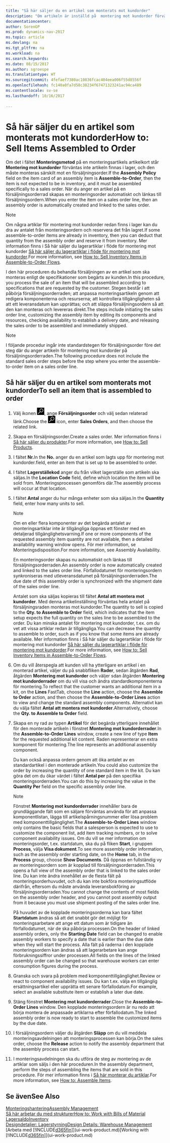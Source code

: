 ```yaml
---
title: "Så här säljer du en artikel som monterats mot kundorder"
description: "Om artikeln är inställd på  montering mot kundorder förväntas inte artikeln finnas i lager, och den måste monteras särskilt mot en försäljningsorder. När du anger en artikel på en försäljningsorderrad skapas en monteringsorder automatiskt och länkas till försäljningsordern."
documentationcenter: 
author: SorenGP
ms.prod: dynamics-nav-2017
ms.topic: article
ms.devlang: na
ms.tgt_pltfrm: na
ms.workload: na
ms.search.keywords: 
ms.date: 08/15/2017
ms.author: sgroespe
ms.translationtype: HT
ms.sourcegitcommit: 4fefaef7380ac10836fcac404eea006f55d8556f
ms.openlocfilehash: fc140a0fa7d58c38234f67471323241ac94ca489
ms.contentlocale: sv-se
ms.lasthandoff: 10/16/2017

---
```

# <a name="how-to-sell-items-assembled-to-order"></a><span data-ttu-id="65226-104">Så här säljer du en artikel som monterats mot kundorder</span><span class="sxs-lookup"><span data-stu-id="65226-104">How to: Sell Items Assembled to Order</span></span>
<span data-ttu-id="65226-105">Om det i fältet **Monteringsmetod** på en monteringsartikels artikelkort står **Montering mot kundorder** förväntas inte artikeln finnas i lager, och den måste monteras särskilt mot en försäljningsorder.</span><span class="sxs-lookup"><span data-stu-id="65226-105">If the **Assembly Policy** field on the item card of an assembly item is **Assemble-to-Order**, then the item is not expected to be in inventory, and it must be assembled specifically to a sales order.</span></span> <span data-ttu-id="65226-106">När du anger en artikel på en försäljningsorderrad skapas en monteringsorder automatiskt och länkas till försäljningsordern.</span><span class="sxs-lookup"><span data-stu-id="65226-106">When you enter the item on a sales order line, then an assembly order is automatically created and linked to the sales order.</span></span>  

> [!NOTE]  
>  <span data-ttu-id="65226-107">Om några artiklar för montering mot kundorder redan finns i lager kan du dra av antalet från monteringsordern och reservera det från lagret.</span><span class="sxs-lookup"><span data-stu-id="65226-107">If some assemble-to-order items are already in inventory, then you can deduct that quantity from the assembly order and reserve it from inventory.</span></span> <span data-ttu-id="65226-108">Mer information finns i Så här säljer du lagerartiklar i flöde för montering mot kundorder [Så här säljer du lagerartiklar i flöde för montering mot kundorder](assembly-how-to-sell-assemble-to-order-items-and-inventory-items-together.md).</span><span class="sxs-lookup"><span data-stu-id="65226-108">For more information, see [How to: Sell Inventory Items in Assemble-to-Order Flows](assembly-how-to-sell-assemble-to-order-items-and-inventory-items-together.md).</span></span>  

<span data-ttu-id="65226-109">I den här proceduren du behandla försäljningen av en artikel som ska monteras enligt de specifikationer som begärts av kunden.</span><span class="sxs-lookup"><span data-stu-id="65226-109">In this procedure, you process the sale of an item that will be assembled according to specifications that are requested by the customer.</span></span> <span data-ttu-id="65226-110">Stegen består i att påbörja försäljningsorderraden; att anpassa monteringsartikeln genom att redigera komponenterna och resurserna; att kontrollera tillgängligheten så att ett leveransdatum kan upprättas; och att släppa försäljningsordern så att den kan monteras och levereras direkt.</span><span class="sxs-lookup"><span data-stu-id="65226-110">The steps include initiating the sales order line, customizing the assembly item by editing its components and resources, checking availability to establish a delivery date, and releasing the sales order to be assembled and immediately shipped.</span></span>  

> [!NOTE]  
>  <span data-ttu-id="65226-111">I följande procedur ingår inte standardstegen för försäljningsorder före det steg där du anger artikeln för montering mot kundorder på försäljningsorderraden.</span><span class="sxs-lookup"><span data-stu-id="65226-111">The following procedure does not include the standard sales order steps before the step where you enter the assemble-to-order item on a sales order line.</span></span>  

## <a name="to-sell-an-item-that-is-assembled-to-order"></a><span data-ttu-id="65226-112">Så här säljer du en artikel som monterats mot kundorder</span><span class="sxs-lookup"><span data-stu-id="65226-112">To sell an item that is assembled to order</span></span>  
1.  <span data-ttu-id="65226-113">Välj ikonen ![Söka efter sida eller rapport](media/ui-search/search_small.png "ikonen Söka efter sida eller rapport"), ange **Försäljningsorder** och välj sedan relaterad länk.</span><span class="sxs-lookup"><span data-stu-id="65226-113">Choose the ![Search for Page or Report](media/ui-search/search_small.png "Search for Page or Report icon") icon, enter **Sales Orders**, and then choose the related link.</span></span>  
2.  <span data-ttu-id="65226-114">Skapa en försäljningsorder.</span><span class="sxs-lookup"><span data-stu-id="65226-114">Create a sales order.</span></span> <span data-ttu-id="65226-115">Mer information finns i [Så här säljer du produkter](sales-how-sell-products.md).</span><span class="sxs-lookup"><span data-stu-id="65226-115">For more information, see [How to: Sell Products](sales-how-sell-products.md).</span></span>  
3.  <span data-ttu-id="65226-116">I fältet **Nr.**</span><span class="sxs-lookup"><span data-stu-id="65226-116">In the **No.**</span></span> <span data-ttu-id="65226-117">anger du en artikel som lagts upp för montering mot kundorder.</span><span class="sxs-lookup"><span data-stu-id="65226-117">field, enter an item that is set up to be assembled to order.</span></span>  
4.  <span data-ttu-id="65226-118">I fältet **Lagerställekod** anger du från vilket lagerställe som artikeln ska säljas.</span><span class="sxs-lookup"><span data-stu-id="65226-118">In the **Location Code** field, define which location the item will be sold from.</span></span> <span data-ttu-id="65226-119">Monteringsprocessen genomförs där.</span><span class="sxs-lookup"><span data-stu-id="65226-119">The assembly process will occur at that location.</span></span>  
5.  <span data-ttu-id="65226-120">I fältet **Antal** anger du hur många enheter som ska säljas.</span><span class="sxs-lookup"><span data-stu-id="65226-120">In the **Quantity** field, enter how many units to sell.</span></span>  

    > [!NOTE]  
    >  <span data-ttu-id="65226-121">Om en eller flera komponenter av det begärda antalet av monteringsartiklar inte är tillgängliga öppnas ett fönster med en detaljerad tillgänglighetsvarning.</span><span class="sxs-lookup"><span data-stu-id="65226-121">If one or more components of the requested assembly item quantity are not available, then a detailed availability warning window opens.</span></span> <span data-ttu-id="65226-122">För mer information, se Monteringsdisposition.</span><span class="sxs-lookup"><span data-stu-id="65226-122">For more information, see Assembly Availability.</span></span>  

    <span data-ttu-id="65226-123">En monteringsorder skapas nu automatiskt och länkas till försäljningsorderraden.</span><span class="sxs-lookup"><span data-stu-id="65226-123">An assembly order is now automatically created and linked to the sales order line.</span></span> <span data-ttu-id="65226-124">Förfallodatumet för monteringsordern synkroniseras med utleveransdatumet på försäljningsorderraden.</span><span class="sxs-lookup"><span data-stu-id="65226-124">The due date of this assembly order is synchronized with the shipment date of the sales order line.</span></span>  

    <span data-ttu-id="65226-125">Antalet som ska säljas kopieras till fältet **Antal att montera mot kundorder**. Med denna artikelinställning förväntas hela antalet på försäljningsraden monteras mot kundorder.</span><span class="sxs-lookup"><span data-stu-id="65226-125">The quantity to sell is copied to the **Qty. to Assemble to Order** field, which indicates that the item setup expects the full quantity on the sales line to be assembled to the order.</span></span> <span data-ttu-id="65226-126">Du kan minska antalet för montering mot kundorder, t.ex. om du vet att vissa artiklar redan är tillgängliga.</span><span class="sxs-lookup"><span data-stu-id="65226-126">You can decrease the quantity to assemble to order, such as if you know that some items are already available.</span></span> <span data-ttu-id="65226-127">Mer information finns i Så här säljer du lagerartiklar i flöde för montering mot kundorder [Så här säljer du lagerartiklar i flöde för montering mot kundorder](assembly-how-to-sell-inventory-items-in-assemble-to-order-flows.md).</span><span class="sxs-lookup"><span data-stu-id="65226-127">For more information, see [How to: Sell Inventory Items in Assemble-to-Order Flows](assembly-how-to-sell-inventory-items-in-assemble-to-order-flows.md).</span></span>  

6.  <span data-ttu-id="65226-128">Om du vill återspegla att kunden vill ha ytterligare en artikel i en monterad artikel, väljer du på snabbfliken **Rader**, sedan åtgärden **Rad**, åtgärden **Montering mot kundorder** och väljer sdan åtgärden **Montering mot kundorderrader** om du vill visa och ändra standardkomponenterna för montering.</span><span class="sxs-lookup"><span data-stu-id="65226-128">To reflect that the customer wants an additional item in a kit, on the **Lines** FastTab, choose the **Line** action, choose the **Assemble to Order** action, and then choose the **Assemble-to-Order Lines** action to view and change the standard assembly components.</span></span> <span data-ttu-id="65226-129">Alternativt kan du välja fältet **Antal att montera mot kundorder**.</span><span class="sxs-lookup"><span data-stu-id="65226-129">Alternatively, choose the **Qty. to Assemble to Order** field.</span></span>  
7.  <span data-ttu-id="65226-130">Skapa en ny rad av typen **Artikel** för det begärda ytterligare innehållet för den monterade artikeln i fönstret **Montering mot kundorderrader**.</span><span class="sxs-lookup"><span data-stu-id="65226-130">In the **Assemble-to-Order Lines** window, create a new line of type **Item** for the requested additional kit content.</span></span> <span data-ttu-id="65226-131">Raden representerar en extra komponent för montering.</span><span class="sxs-lookup"><span data-stu-id="65226-131">The line represents an additional assembly component.</span></span>  

    <span data-ttu-id="65226-132">Du kan också anpassa ordern genom att öka antalet av en standardartikel i den monterade artikeln.</span><span class="sxs-lookup"><span data-stu-id="65226-132">You could also customize the order by increasing the quantity of one standard item in the kit.</span></span> <span data-ttu-id="65226-133">Du kan göra det om du ökar värdet i fältet **Antal per** på den specifika monteringsorderraden.</span><span class="sxs-lookup"><span data-stu-id="65226-133">You can do this by increasing the value in the **Quantity Per** field on the specific assembly order line.</span></span>  

    > [!NOTE]  
    >  <span data-ttu-id="65226-134">Fönstret **Montering mot kundorderrader** innehåller bara de grundläggande fält som en säljare förväntas använda för att anpassa komponentlistan, lägga till artikelspårningsnummer eller lösa problem med komponenttillgänglighet.</span><span class="sxs-lookup"><span data-stu-id="65226-134">The **Assemble-to-Order Lines** window only contains the basic fields that a salesperson is expected to use to customize the component list, add item tracking numbers, or to solve component availability issues.</span></span> <span data-ttu-id="65226-135">Om du vill se mer information om monteringsorder, t.ex. startdatum, ska du på fliken **Start**, i gruppen **Process**, välja **Visa dokument**.</span><span class="sxs-lookup"><span data-stu-id="65226-135">To see more assembly order information, such as the assembly order starting date, on the **Home** tab, in the **Process** group, choose **Show Documents**.</span></span> <span data-ttu-id="65226-136">Då öppnas en fullständig vy av monteringsordern som är kopplad till försäljningsorderraden.</span><span class="sxs-lookup"><span data-stu-id="65226-136">This opens a full view of the assembly order that is linked to the sales order line.</span></span> <span data-ttu-id="65226-137">Du kan inte ändra innehållet av de flesta fält på monteringsorderhuvudet, och du kan inte bokföra monteringsutflöde därifrån, eftersom du måste använda leveransbokföring av försäljningsorderraden.</span><span class="sxs-lookup"><span data-stu-id="65226-137">You cannot change the contents of most fields on the assembly order header, and you cannot post assembly output from it because you must use shipment posting of the sales order line.</span></span>  
    >   
    >  <span data-ttu-id="65226-138">På huvudet av de kopplade monteringsorderna kan bara fältet **Startdatum** ändras så att det snabbt gör det möjligt för monteringsarbetare att ange ett datum som är tidigare än förfallodatumet, när de ska påbörja processen.</span><span class="sxs-lookup"><span data-stu-id="65226-138">On the header of linked assembly orders, only the **Starting Date** field can be changed to enable assembly workers to specify a date that is earlier than the due date when they will start the process.</span></span> <span data-ttu-id="65226-139">Alla fält på raderna i den kopplade monteringsordern kan ändras så att lagerarbetare kan ange förbrukningssiffror under processen.</span><span class="sxs-lookup"><span data-stu-id="65226-139">All fields on the lines of the linked assembly order can be changed so that warehouse workers can enter consumption figures during the process.</span></span>  

8.  <span data-ttu-id="65226-140">Granska och svara på problem med komponenttillgänglighet.</span><span class="sxs-lookup"><span data-stu-id="65226-140">Review or react to component availability issues.</span></span> <span data-ttu-id="65226-141">Du kan t.ex. välja en tillgänglig ersättningsartikel eller upprätta ett senare förfallodatum.</span><span class="sxs-lookup"><span data-stu-id="65226-141">For example, select an available substitute item or establish a later due date.</span></span>  
9. <span data-ttu-id="65226-142">Stäng fönstret **Montering mot kundorderrader**.</span><span class="sxs-lookup"><span data-stu-id="65226-142">Close the **Assemble-to-Order Lines** window.</span></span> <span data-ttu-id="65226-143">Den kopplade monteringsordern är nu redo att börja montera de anpassade artiklarna efter förfallodatum.</span><span class="sxs-lookup"><span data-stu-id="65226-143">The linked assembly order is now ready to start to assemble the customized items by the due date.</span></span>  
10. <span data-ttu-id="65226-144">I försäljningsordern väljer du åtgärden **Släpp** om du vill meddela monteringsavdelningen att monteringsprocessen kan börja.</span><span class="sxs-lookup"><span data-stu-id="65226-144">On the sales order, choose the **Release** action to notify the assembly department that the assembly process can start.</span></span>  
11. <span data-ttu-id="65226-145">I monteringsavdelningen ska du utföra de steg av montering av de artiklar som säljs i den här proceduren.</span><span class="sxs-lookup"><span data-stu-id="65226-145">In the assembly department, perform the steps of assembling the items that are sold in this procedure.</span></span> <span data-ttu-id="65226-146">För mer information finns i [Så här monterar du artiklar](assembly-how-to-assemble-items.md).</span><span class="sxs-lookup"><span data-stu-id="65226-146">For more information, see [How to: Assemble Items](assembly-how-to-assemble-items.md).</span></span>  

## <a name="see-also"></a><span data-ttu-id="65226-147">Se även</span><span class="sxs-lookup"><span data-stu-id="65226-147">See Also</span></span>  
[<span data-ttu-id="65226-148">Monteringshantering</span><span class="sxs-lookup"><span data-stu-id="65226-148">Assembly Management</span></span>](assembly-assemble-items.md)  
[<span data-ttu-id="65226-149">Så här arbetar du med strukturer</span><span class="sxs-lookup"><span data-stu-id="65226-149">How to: Work with Bills of Material</span></span>](inventory-how-work-BOMs.md)  
[<span data-ttu-id="65226-150">Lagersaldo</span><span class="sxs-lookup"><span data-stu-id="65226-150">Inventory</span></span>](inventory-manage-inventory.md)  
[<span data-ttu-id="65226-151">Designdetaljer: Lagerstyrning</span><span class="sxs-lookup"><span data-stu-id="65226-151">Design Details: Warehouse Management</span></span>](design-details-warehouse-management.md)  
<span data-ttu-id="65226-152">[Arbeta med [!INCLUDE[d365fin](includes/d365fin_md.md)]](ui-work-product.md)</span><span class="sxs-lookup"><span data-stu-id="65226-152">[Working with [!INCLUDE[d365fin](includes/d365fin_md.md)]](ui-work-product.md)</span></span>

